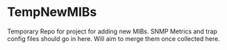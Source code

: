 # TempNewMIBs
Temporary Repo for project for adding new MIBs.  SNMP Metrics and trap config files should go in here.  Will aim to merge them once collected here.
